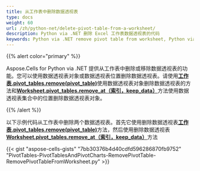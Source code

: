 ```yaml
---
title: 从工作表中删除数据透视表
type: docs
weight: 60
url: /zh/python-net/delete-pivot-table-from-a-worksheet/
description: Python via .NET 删除 Excel 工作表数据透视表的代码
keywords: Python via .NET remove pivot table from worksheet, Python via .NET remove pivot table from excel, how to delete pivot table with Python via .NET, delete pivot table with Python via .NET, delete pivot table from excel with Python via .NET, Python via .NET delete pivot table, Python via .NET remove pivot table, remove pivot table, delete pivot table, how to delete pivot table
---
```

{{% alert color="primary" %}}

Aspose.Cells for Python via .NET 提供从工作表中删除或移除数据透视表的功能。您可以使用数据透视表对象或数据透视表位置删除数据透视表。请使用[**工作表.pivot_tables.remove(pivot_table)**](https://reference.aspose.com/cells/python-net/aspose.cells.pivot/pivottablecollection/)使用数据透视表对象删除数据透视表的方法和[**Worksheet.pivot_tables.remove_at（索引，keep_data）**](https://reference.aspose.com/cells/python-net/aspose.cells.pivot/pivottablecollection/remove_at/#int-bool)方法使用数据透视表集合中的位置删除数据透视表对象。

{{% /alert %}}

以下示例代码从工作表中删除两个数据透视表。首先它使用删除数据透视表[**工作表.pivot_tables.remove(pivot_table)**](https://reference.aspose.com/cells/python-net/aspose.cells.pivot/pivottablecollection/)方法，然后使用删除数据透视表[**Worksheet.pivot_tables.remove_at（索引，keep_data）**](https://reference.aspose.com/cells/python-net/aspose.cells.pivot/pivottablecollection/remove_at/#int-bool)方法

{{< gist "aspose-cells-gists" "7bb30376b4d40cdfd596286870fb9752" "PivotTables-PivotTablesAndPivotCharts-RemovePivotTable-RemovePivotTableFromWorksheet.py" >}}

